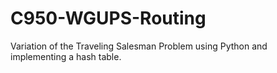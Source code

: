 # C950-WGUPS-Routing
Variation of the Traveling Salesman Problem using Python and implementing a hash table.
